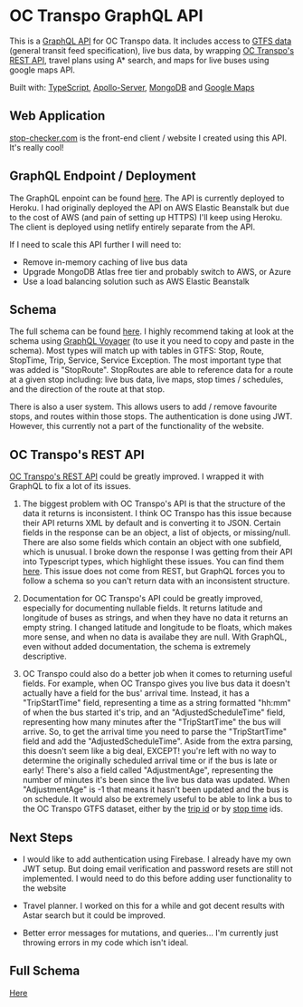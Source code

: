 # OC Transpo GraphQL API

This is a [GraphQL API](https://graphql.org/) for OC Transpo data. It includes access to [GTFS data](https://developers.google.com/transit/gtfs) (general transit feed specification), live bus data, by wrapping [OC Transpo's REST API](https://www.octranspo.com/en/plan-your-trip/travel-tools/developers/dev-doc), travel plans using A* search, and maps for live buses using google maps API.

Built with: 
[TypeScript](https://www.typescriptlang.org/),
[Apollo-Server](https://www.apollographql.com/docs/apollo-server/),
[MongoDB](https://www.mongodb.com/) and
[Google Maps](https://cloud.google.com/maps-platform/maps)

## Web Application

[stop-checker.com](https://www.stop-checker.com/) is the front-end client / website I created using this API. It's really cool!

## GraphQL Endpoint / Deployment

The GraphQL enpoint can be found [here](https://octranspo-graphql.herokuapp.com/graphql). The API is currently deployed to Heroku. I had originally deployed the API on AWS Elastic Beanstalk but due to the cost of AWS (and pain of setting up HTTPS) I'll keep using Heroku. The client is deployed using netlify entirely separate from the API.

If I need to scale this API further I will need to:

- Remove in-memory caching of live bus data
- Upgrade MongoDB Atlas free tier and probably switch to AWS, or Azure
- Use a load balancing solution such as AWS Elastic Beanstalk

## Schema

The full schema can be found [here](./src/api/schema.ts).
I highly recommend taking at look at the schema using [GraphQL Voyager](https://apis.guru/graphql-voyager/) (to use it you need to copy and paste in the schema). Most types will match up with tables in GTFS: Stop, Route, StopTime, Trip, Service, Service Exception. The most important type that was added is "StopRoute". StopRoutes are able to reference data for a route at a given stop including: live bus data, live maps, stop times / schedules, and the direction of the route at that stop.

There is also a user system. This allows users to add / remove favourite stops, and routes within those stops. The authentication is done using JWT. However, this currently not a part of the functionality of the website.

## OC Transpo's REST API

[OC Transpo's REST API](https://www.octranspo.com/en/plan-your-trip/travel-tools/developers/dev-doc) could be greatly improved. I wrapped it with GraphQL to fix a lot of its issues.

1. The biggest problem with OC Transpo's API is that the structure of the data it returns is inconsistent. I think OC Transpo has this issue because their API returns XML by default and is converting it to JSON. Certain fields in the response can be an object, a list of objects, or missing/null. There are also some fields which contain an object with one subfield, which is unusual. I broke down the response I was getting from their API into Typescript types, which highlight these issues. You can find them [here](./src/api/LiveBusData/types.ts). This issue does not come from REST, but GraphQL forces you to follow a schema so you can't return data with an inconsistent structure.

2. Documentation for OC Transpo's API could be greatly improved, especially for documenting nullable fields. It returns latitude and longitude of buses as strings, and when they have no data it returns an empty string. I changed latitude and longitude to be floats, which makes more sense, and when no data is availabe they are null. With GraphQL, even without added documentation, the schema is extremely descriptive.

3. OC Transpo could also do a better job when it comes to returning useful fields. For example, when OC Transpo gives you live bus data it doesn't actually have a field for the bus' arrival time. Instead, it has a "TripStartTime" field, representing a time as a string formatted "hh:mm" of when the bus started it's trip, and an "AdjustedScheduleTime" field, representing how many minutes after the "TripStartTime" the bus will arrive. So, to get the arrival time you need to parse the "TripStartTime" field and add the "AdjustedScheduleTime". Aside from the extra parsing, this doesn't seem like a big deal, EXCEPT! you're left with no way to determine the originally scheduled arrival time or if the bus is late or early! There's also a field called "AdjustmentAge", representing the number of minutes it's been since the live bus data was updated. When "AdjustmentAge" is -1 that means it hasn't been updated and the bus is on schedule. It would also be extremely useful to be able to link a bus to the OC Transpo GTFS dataset, either by the [trip id](https://developers.google.com/transit/gtfs/reference#tripstxt) or by [stop time](https://developers.google.com/transit/gtfs/reference#stop_timestxt) ids.

## Next Steps

- I would like to add authentication using Firebase. I already have my own JWT setup. But doing email verification and password resets are still not implemented. I would need to do this before adding user functionality to the website

- Travel planner. I worked on this for a while and got decent results with Astar search but it could be improved.

- Better error messages for mutations, and queries... I'm currently just throwing errors in my code which isn't ideal.

## Full Schema

[Here](./src/api/schema.ts)
